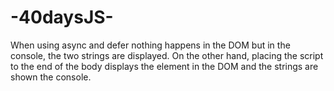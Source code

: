 # -40daysJS-

When using async and defer nothing happens in the DOM but in the console, the two strings are displayed.
On the other hand, placing the script to the end of the body displays the element in the DOM and the strings are shown the console.
